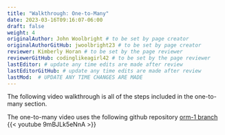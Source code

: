 ```yaml
---
title: "Walkthrough: One-to-Many"
date: 2023-03-16T09:16:07-06:00
draft: false
weight: 4
originalAuthor: John Woolbright # to be set by page creator
originalAuthorGitHub: jwoolbright23 # to be set by page creator
reviewer: Kimberly Horan # to be set by the page reviewer
reviewerGitHub: codinglikeagirl42 # to be set by the page reviewer
lastEditor: # update any time edits are made after review
lastEditorGitHub: # update any time edits are made after review
lastMod:  # UPDATE ANY TIME CHANGES ARE MADE
---
```


The following video walkthrough is all of the steps included in the one-to-many section.

The one-to-many video uses the following github repository [orm-1 branch](https://github.com/LaunchCodeEducation/CodingEvents/tree/orm-1)
{{< youtube 9mBJLk5eNnA >}}